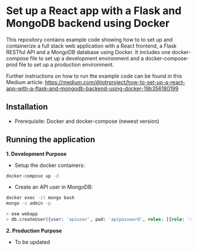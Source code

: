 # Set up a React app with a Flask and MongoDB backend using Docker

This repository contains example code showing how to to set up and containerize a full stack web application with a React frontend, a Flask RESTful API and a MongoDB database using Docker. It includes one docker-compose file to set up a development environment and a docker-compose-prod file to set up a production environment.

Further instructions on how to run the example code can be found in this Medium article: https://medium.com/@lotrproject/how-to-set-up-a-react-app-with-a-flask-and-mongodb-backend-using-docker-19b356180199

## Installation
* Prerequisite: Docker and docker-compose (newest version)

## Running the application
**1. Development Purpose**
* Setup the docker containers:
```bash
docker-compose up -d
```
* Create an API user in MongoDB:
```bash
docker exec -it mongo bash
mongo -u admin -p
```
```sql
> use webapp
> db.createUser({user: 'apiuser', pwd: 'apipassword', roles: [{role: 'readWrite', db: 'webapp'}]})
```

**2. Production Purpose**
* To be updated
